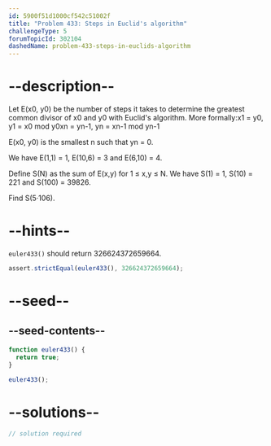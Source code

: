 ```yaml
---
id: 5900f51d1000cf542c51002f
title: "Problem 433: Steps in Euclid's algorithm"
challengeType: 5
forumTopicId: 302104
dashedName: problem-433-steps-in-euclids-algorithm
---
```


# --description--

Let E(x0, y0) be the number of steps it takes to determine the greatest common divisor of x0 and y0 with Euclid's algorithm. More formally:x1 = y0, y1 = x0 mod y0xn = yn-1, yn = xn-1 mod yn-1

E(x0, y0) is the smallest n such that yn = 0.

We have E(1,1) = 1, E(10,6) = 3 and E(6,10) = 4.

Define S(N) as the sum of E(x,y) for 1 ≤ x,y ≤ N. We have S(1) = 1, S(10) = 221 and S(100) = 39826.

Find S(5·106).

# --hints--

`euler433()` should return 326624372659664.

```js
assert.strictEqual(euler433(), 326624372659664);
```

# --seed--

## --seed-contents--

```js
function euler433() {
  return true;
}

euler433();
```

# --solutions--

```js
// solution required
```
